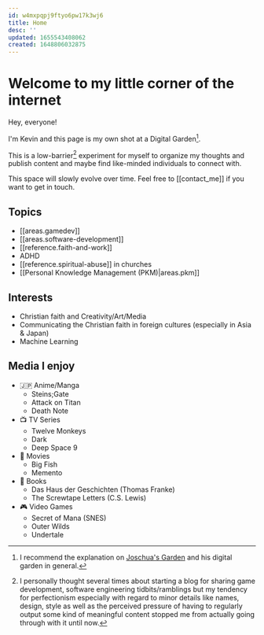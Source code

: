 ```yaml
---
id: w4mxpqpj9ftyo6pw17k3wj6
title: Home
desc: ''
updated: 1655543408062
created: 1648806032875
---
```

# Welcome to my little corner of the internet

Hey, everyone!

I'm Kevin and this page is my own shot at a Digital Garden[^1].

This is a low-barrier[^2] experiment for myself to organize my thoughts and publish content and maybe find like-minded
individuals to connect with.

This space will slowly evolve over time. Feel free to [[contact_me]] if you want to get in touch.


## Topics
- [[areas.gamedev]]
- [[areas.software-development]]
- [[reference.faith-and-work]]
- ADHD
- [[reference.spiritual-abuse]] in churches
- [[Personal Knowledge Management (PKM)|areas.pkm]]


## Interests

- Christian faith and Creativity/Art/Media
- Communicating the Christian faith in foreign cultures (especially in Asia & Japan)
- Machine Learning

## Media I enjoy
- 🇯🇵 Anime/Manga
  - Steins;Gate
  - Attack on Titan
  - Death Note
- 📺 TV Series
  - Twelve Monkeys
  - Dark
  - Deep Space 9
- 🎥 Movies
  - Big Fish
  - Memento
- 📖 Books
  - Das Haus der Geschichten (Thomas Franke)
  - The Screwtape Letters (C.S. Lewis)
- 🎮 Video Games
  - Secret of Mana (SNES)
  - Outer Wilds
  - Undertale


[^1]: I recommend the explanation on [Joschua's Garden](https://joschuasgarden.com/Digital+garden) and his digital garden in general.

[^2]: I personally thought several times about starting a blog for sharing game development, software engineering tidbits/ramblings but my tendency for perfectionism especially with regard to minor details like names, design, style as well as the perceived pressure of having to regularly output some kind of meaningful content stopped me from actually going through with it until now.
